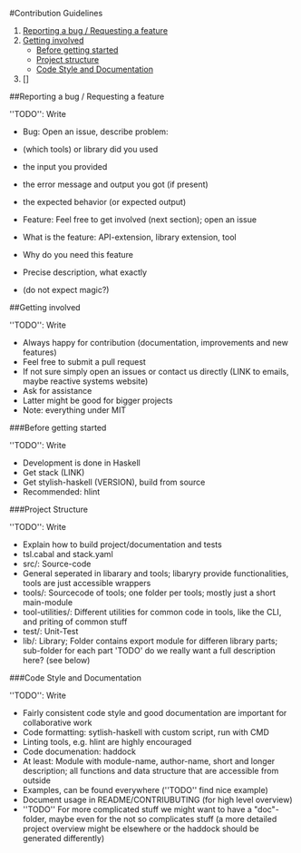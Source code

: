 #Contribution Guidelines

1. [Reporting a bug / Requesting a feature](#reproting-a-bug-requesting-a-feature)
2. [Getting involved](#getting-involved)    
    * [Before getting started](#before-getting-started)
    * [Project structure](#project-structure)
    * [Code Style and Documentation](#code-style-and-documentation)
3. []

##Reporting a bug / Requesting a feature

''TODO'': Write

* Bug: Open an issue, describe problem: 
* (which tools) or library did you used 
* the input you provided
* the error message and output you got (if present) 
* the expected behavior (or expected output) 

* Feature: Feel free to get involved (next section); open an issue
* What is the feature: API-extension, library extension, tool
* Why do you need this feature
* Precise description, what exactly 
* (do not expect magic?)

##Getting involved

''TODO'': Write

* Always happy for contribution (documentation, improvements and new features)
* Feel free to submit a pull request
* If not sure simply open an issues or contact us directly (LINK to emails, 
  maybe reactive systems website)
* Ask for assistance
* Latter might be good for bigger projects
* Note: everything under MIT

###Before getting started

''TODO'': Write

* Development is done in Haskell
* Get stack (LINK)
* Get stylish-haskell (VERSION), build from source
* Recommended: hlint

###Project Structure

''TODO'': Write

* Explain how to build project/documentation and tests
* tsl.cabal and stack.yaml 
* src/: Source-code
* General seperated in libarary and tools; libaryry provide functionalities, 
  tools are just accessible wrappers
* tools/: Sourcecode of tools; one folder per tools; mostly just a short 
  main-module
* tool-utilities/: Different utilities for common code in tools, like the CLI, 
  and priting of common stuff
* test/: Unit-Test
* lib/: Library; Folder contains export module for differen library parts; 
  sub-folder for each part 
    'TODO' do we really want a full description here? (see below)


###Code Style and Documentation

''TODO'': Write

* Fairly consistent code style and good documentation are important for 
  collaborative work
* Code formatting: sytlish-haskell with custom script, run with CMD
* Linting tools, e.g. hlint are highly encouraged 
* Code documenation: haddock
* At least: Module with module-name, author-name, short and longer description;
  all functions and data structure that are accessible from outside 
* Examples, can be found everywhere (''TODO'' find nice example)
* Document usage in README/CONTRIUBUTING (for high level overview)
* ''TODO'' For more complicated stuff we might want to have a "doc"-folder, 
  maybe even for the not so complicates stuff (a more detailed project 
  overview might be elsewhere or the haddock should be generated differently)

